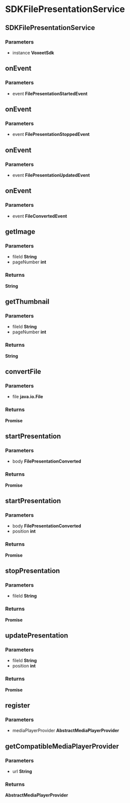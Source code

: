 # SDKFilePresentationService

## SDKFilePresentationService

### Parameters

 - instance **VoxeetSdk**


## onEvent

### Parameters

 - event **FilePresentationStartedEvent**


## onEvent

### Parameters

 - event **FilePresentationStoppedEvent**


## onEvent

### Parameters

 - event **FilePresentationUpdatedEvent**


## onEvent

### Parameters

 - event **FileConvertedEvent**


## getImage

### Parameters

 - fileId **String**
 - pageNumber **int**

### Returns

__String__

## getThumbnail

### Parameters

 - fileId **String**
 - pageNumber **int**

### Returns

__String__

## convertFile

### Parameters

 - file **java.io.File**

### Returns

__Promise<FilePresentationConverted>__

## startPresentation

### Parameters

 - body **FilePresentationConverted**

### Returns

__Promise<FilePresentationStarted>__

## startPresentation

### Parameters

 - body **FilePresentationConverted**
 - position **int**

### Returns

__Promise<FilePresentationStarted>__

## stopPresentation

### Parameters

 - fileId **String**

### Returns

__Promise<FilePresentationStopped>__

## updatePresentation

### Parameters

 - fileId **String**
 - position **int**

### Returns

__Promise<FilePresentationUpdated>__

## register

### Parameters

 - mediaPlayerProvider **AbstractMediaPlayerProvider**


## getCompatibleMediaPlayerProvider

### Parameters

 - url **String**

### Returns

__AbstractMediaPlayerProvider__


